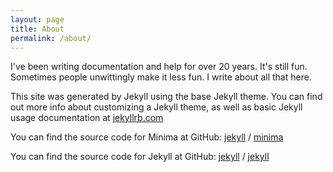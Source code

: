 ```yaml
---
layout: page
title: About
permalink: /about/
---
```

I've been writing documentation and help for over 20 years. It's still fun. Sometimes people unwittingly make it less fun. I write about all that here.

This site was generated by Jekyll using the base Jekyll theme. You can find out more info about customizing a Jekyll theme, as well as basic Jekyll usage documentation at [jekyllrb.com](https://jekyllrb.com/)

You can find the source code for Minima at GitHub:
[jekyll][jekyll-organization] /
[minima](https://github.com/jekyll/minima)

You can find the source code for Jekyll at GitHub:
[jekyll][jekyll-organization] /
[jekyll](https://github.com/jekyll/jekyll)


[jekyll-organization]: https://github.com/jekyll
